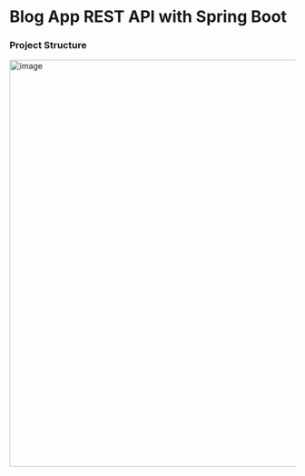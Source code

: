 # Blog App REST API with Spring Boot

### Project Structure
<img width="715" alt="image" src="https://github.com/cagrisayir/blogapp/assets/44059539/96408c7b-ae3d-4fc1-91d0-317e3a16de1b">


